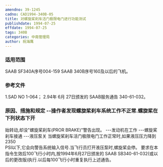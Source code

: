 ```yaml
---
amendno: 39-1245
cadno: CAD1994-340B-05
title: 对螺旋桨刹车活门极限电门进行功能测试
publishdate: 1994-07-25
effdate: 1994-07-25
tags: 340B
categories: 中南管理局
author: 祝海鹰
---
```


### 适用范围 
SAAB SF340A序号004-159 SAAB 340B序号160及以后的飞机。

<!--more-->
### 参考文件
1.SAD 
NO 1-064；
 2.94年 
6月 27日颁发的 SAAB服务通告 340-61-032。

### 原因、措施和规定 --操作者发现螺旋桨刹车系统工作不正常.螺旋桨在下列状态下开
始转动,却没"螺旋桨刹车(PROR  BRAKE)"警告出现。 ---发动机在工作 ---螺旋桨刹车接通 ---液压泵关     当螺旋桨刹车活门极限电门工作正常时,如果液压压力降到2350  
PSI以下,它会向警告系统输入信号.当飞行员打开液压泵时,螺旋桨会停。 
    要求在本指令生效后100飞行小时内,按1994年6月27日颁发的 SAAB SB340-61-032(或以后的更改版)执行.以后每100飞行小时重复执行上述通告。
  

